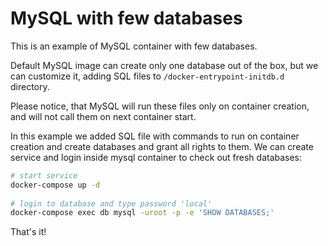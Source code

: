 # MySQL with few databases

This is an example of MySQL container with few databases.

Default MySQL image can create only one database out of the box, but we can customize it, adding SQL files to `/docker-entrypoint-initdb.d` directory.

Please notice, that MySQL will run these files only on container creation, and will not call them on next container start.

In this example we added SQL file with commands to run on container creation and create databases and grant all rights to them. We can create service and login inside mysql container to check out fresh databases:  

```bash
# start service
docker-compose up -d
 
# login to database and type password 'local'
docker-compose exec db mysql -uroot -p -e 'SHOW DATABASES;'
``` 

That's it!
